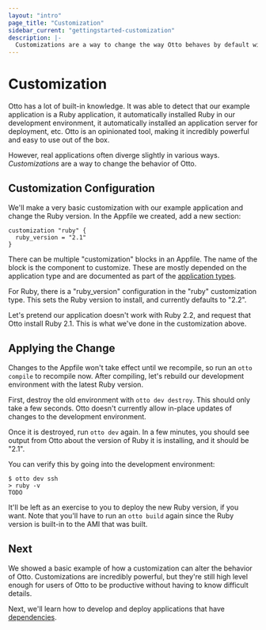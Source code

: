 ```yaml
---
layout: "intro"
page_title: "Customization"
sidebar_current: "gettingstarted-customization"
description: |-
  Customizations are a way to change the way Otto behaves by default with an application type.
---
```


# Customization

Otto has a lot of built-in knowledge. It was able to detect that our
example application is a Ruby application, it automatically installed
Ruby in our development environment, it automatically installed an
application server for deployment, etc. Otto is an opinionated tool, making
it incredibly powerful and easy to use out of the box.

However, real applications often diverge slightly in various ways.
_Customizations_ are a way to change the behavior of Otto.

## Customization Configuration

We'll make a very basic customization with our example
application and change the Ruby version. In the Appfile we created,
add a new section:

```
customization "ruby" {
  ruby_version = "2.1"
}
```

There can be multiple "customization" blocks in an Appfile. The
name of the block is the component to customize. These are mostly
depended on the application type and are documented as part of the
[application types](/docs/apps).

For Ruby, there is a "ruby_version" configuration in the "ruby"
customization type. This sets the Ruby version to install, and currently
defaults to "2.2".

Let's pretend our application doesn't work with Ruby 2.2, and request
that Otto install Ruby 2.1. This is what we've done in the customization
above.

## Applying the Change

Changes to the Appfile won't take effect until we recompile, so
run an `otto compile` to recompile now. After compiling, let's rebuild
our development environment with the latest Ruby version.

First, destroy the old environment with `otto dev destroy`. This
should only take a few seconds. Otto doesn't currently allow in-place
updates of changes to the development environment.

Once it is destroyed, run `otto dev` again. In a few minutes, you
should see output from Otto about the version of Ruby it is installing,
and it should be "2.1".

You can verify this by going into the development environment:

```
$ otto dev ssh
> ruby -v
TODO
```

It'll be left as an exercise to you to deploy the new Ruby version,
if you want. Note that you'll have to run an `otto build` again since the
Ruby version is built-in to the AMI that was built.

## Next

We showed a basic example of how a customization can alter the behavior
of Otto. Customizations are incredibly powerful, but they're still
high level enough for users of Otto to be productive without having
to know difficult details.

Next, we'll learn how to develop and deploy applications that
have [dependencies](/intro/getting-started/deps.html).
